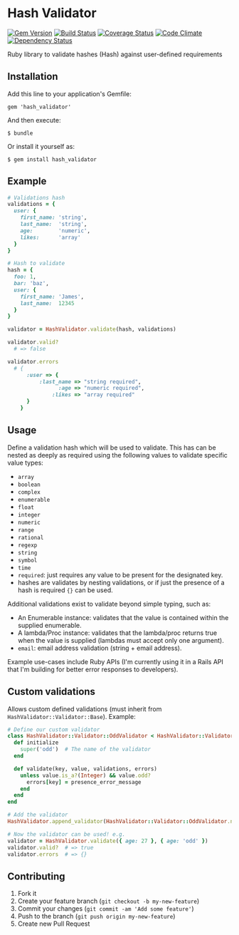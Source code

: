 # Hash Validator

[![Gem Version](https://badge.fury.io/rb/hash_validator.svg)](http://badge.fury.io/rb/hash_validator)
[![Build Status](https://travis-ci.org/jamesbrooks/hash_validator.svg)](https://travis-ci.org/jamesbrooks/hash_validator)
[![Coverage Status](https://coveralls.io/repos/jamesbrooks/hash_validator/badge.svg?branch=master)](https://coveralls.io/r/jamesbrooks/hash_validator)
[![Code Climate](https://codeclimate.com/github/JamesBrooks/hash_validator.svg)](https://codeclimate.com/github/JamesBrooks/hash_validator)
[![Dependency Status](https://gemnasium.com/jamesbrooks/hash_validator.png)](https://gemnasium.com/jamesbrooks/hash_validator)

Ruby library to validate hashes (Hash) against user-defined requirements

## Installation

Add this line to your application's Gemfile:

    gem 'hash_validator'

And then execute:

    $ bundle

Or install it yourself as:

    $ gem install hash_validator

## Example

```ruby
# Validations hash
validations = {
  user: {
    first_name: 'string',
    last_name:  'string',
    age:        'numeric',
    likes:      'array'
  }
}

# Hash to validate
hash = {
  foo: 1,
  bar: 'baz',
  user: {
    first_name: 'James',
    last_name:  12345
  }
}

validator = HashValidator.validate(hash, validations)

validator.valid?
  # => false

validator.errors
  # {
      :user => {
          :last_name => "string required",
                :age => "numeric required",
              :likes => "array required"
      }
    }
```

## Usage

Define a validation hash which will be used to validate. This has can be nested as deeply as required using the following values to validate specific value types:

* `array`
* `boolean`
* `complex`
* `enumerable`
* `float`
* `integer`
* `numeric`
* `range`
* `rational`
* `regexp`
* `string`
* `symbol`
* `time`
* `required`: just requires any value to be present for the designated key.
* hashes are validates by nesting validations, or if just the presence of a hash is required `{}` can be used.

Additional validations exist to validate beyond simple typing, such as:

* An Enumerable instance: validates that the value is contained within the supplied enumerable.
* A lambda/Proc instance: validates that the lambda/proc returns true when the value is supplied (lambdas must accept only one argument).
* `email`: email address validation (string + email address).

Example use-cases include Ruby APIs (I'm currently using it in a Rails API that I'm building for better error responses to developers).

## Custom validations

Allows custom defined validations (must inherit from `HashValidator::Validator::Base`). Example:

```ruby
# Define our custom validator
class HashValidator::Validator::OddValidator < HashValidator::Validator::Base
  def initialize
    super('odd')  # The name of the validator
  end

  def validate(key, value, validations, errors)
    unless value.is_a?(Integer) && value.odd?
      errors[key] = presence_error_message
    end
  end
end

# Add the validator
HashValidator.append_validator(HashValidator::Validator::OddValidator.new)

# Now the validator can be used! e.g.
validator = HashValidator.validate({ age: 27 }, { age: 'odd' })
validator.valid?  # => true
validator.errors  # => {}
```

## Contributing

1. Fork it
2. Create your feature branch (`git checkout -b my-new-feature`)
3. Commit your changes (`git commit -am 'Add some feature'`)
4. Push to the branch (`git push origin my-new-feature`)
5. Create new Pull Request

